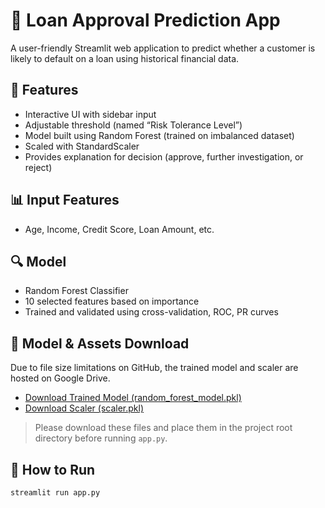 # 🏦 Loan Approval Prediction App

A user-friendly Streamlit web application to predict whether a customer is likely to default on a loan using historical financial data.

## 🚀 Features
- Interactive UI with sidebar input
- Adjustable threshold (named “Risk Tolerance Level”)
- Model built using Random Forest (trained on imbalanced dataset)
- Scaled with StandardScaler
- Provides explanation for decision (approve, further investigation, or reject)

## 📊 Input Features
- Age, Income, Credit Score, Loan Amount, etc.

## 🔍 Model
- Random Forest Classifier
- 10 selected features based on importance
- Trained and validated using cross-validation, ROC, PR curves

## 🔗 Model & Assets Download

Due to file size limitations on GitHub, the trained model and scaler are hosted on Google Drive.

- [Download Trained Model (random_forest_model.pkl)]([https://drive.google.com/file/d/your_model_file_id/view?usp=sharing](https://drive.google.com/file/d/1mF9fyzcjGbDeSJr_LCJP59Saot6xdG-u/view?usp=drive_link))
- [Download Scaler (scaler.pkl)]([https://drive.google.com/file/d/your_scaler_file_id/view?usp=sharing](https://drive.google.com/file/d/1Mz6oP1HhwcKUll588h8Q9K48dQNxkduS/view?usp=drive_link))

> Please download these files and place them in the project root directory before running `app.py`.

## 🧪 How to Run
```bash
streamlit run app.py
